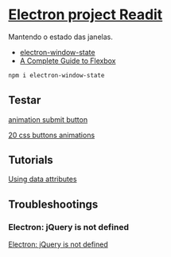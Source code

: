 # [Electron project Readit](https://github.com/stackacademytv/master-electron)

Mantendo o estado das janelas.

* [electron-window-state](https://www.npmjs.com/package/electron-window-state)
* [A Complete Guide to Flexbox](https://css-tricks.com/snippets/css/a-guide-to-flexbox/)

```bash
npm i electron-window-state
```

## Testar

[animation submit button](https://codepen.io/valentingalmand/pen/MYMZZK)

[20 css buttons animations](https://dev.to/webdeasy/top-20-css-buttons-animations-f41)

## Tutorials

[Using data attributes](https://developer.mozilla.org/en-US/docs/Learn/HTML/Howto/Use_data_attributes)

## Troubleshootings

### Electron: jQuery is not defined

[Electron: jQuery is not defined](https://stackoverflow.com/questions/32621988/electron-jquery-is-not-defined)